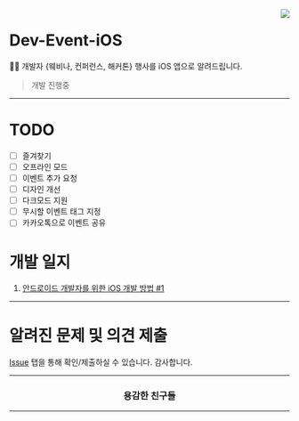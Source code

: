 <image src="https://raw.githubusercontent.com/brave-people/Dev-Event-Android/master/app/src/main/res/mipmap-xxhdpi/ic_launcher.png" align="right"/>

# Dev-Event-iOS 

🎉🎈 개발자 {웨비나, 컨퍼런스, 해커톤} 행사를 iOS 앱으로 알려드립니다.

> 개발 진행중

---

# TODO

- [ ] 즐겨찾기
- [ ] 오프라인 모드
- [ ] 이벤트 추가 요청
- [ ] 디자인 개선
- [ ] 다크모드 지원
- [ ] 무시할 이벤트 태그 지정
- [ ] 카카오톡으로 이벤트 공유

# 개발 일지

1. [안드로이드 개발자를 위한 iOS 개발 방법 #1](https://jisungbin.medium.com/%EC%95%88%EB%93%9C%EB%A1%9C%EC%9D%B4%EB%93%9C-%EA%B0%9C%EB%B0%9C%EC%9E%90%EB%A5%BC-%EC%9C%84%ED%95%9C-ios-%EA%B0%9C%EB%B0%9C-%EB%B0%A9%EB%B2%95-1-b81deb029ae3)

---

# 알려진 문제 및 의견 제출

[Issue](https://github.com/brave-people/Dev-Event-iOS/issues) 탭을 통해 확인/제출하실 수 있습니다. 감사합니다.

<div align=center>
    <hr/>
      <h3>용감한 친구들</h3>
    <hr/>
</div>
